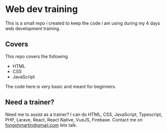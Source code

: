 # Web dev training

This is a small repo i created to keep the code i am using during my 4 days web development training. 

## Covers
This repo covers the following
- HTML
- CSS
- JavaScript

The code here is very basic and meant for beginners. 

## Need a trainer?
Need me to assist as a trainer? I can do HTML, CSS, JavaScript, Typescript, PHP, Larave, React, React Native, VueJS, Firebase. Contact me on fongohmartin@gmail.com lets talk. 

